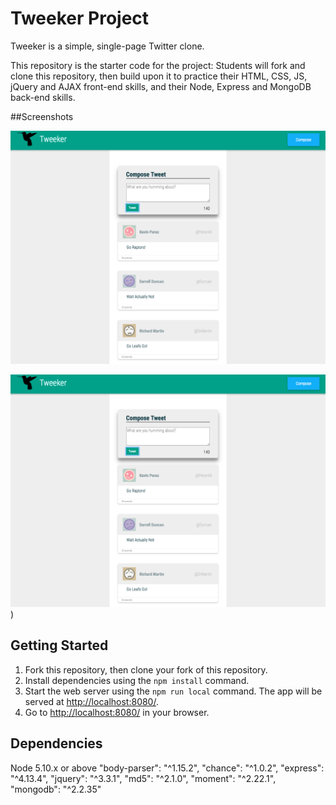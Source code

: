 # Tweeker Project

Tweeker is a simple, single-page Twitter clone.

This repository is the starter code for the project: Students will fork and clone this repository, then build upon it to practice their HTML, CSS, JS, jQuery and AJAX front-end skills, and their Node, Express and MongoDB back-end skills.

##Screenshots

!["Screenshot of page"](https://github.com/mikaalnaik/tweeter/blob/master/public/images/Screen%20Shot%202018-04-26%20at%203.41.01%20PM.png?raw=true)

!["Screenshot of tweets hovered"](https://github.com/mikaalnaik/tweeter/blob/master/public/images/Screen%20Shot%202018-04-26%20at%203.41.01%20PM.png?raw=true))

## Getting Started

1. Fork this repository, then clone your fork of this repository.
2. Install dependencies using the `npm install` command.
3. Start the web server using the `npm run local` command. The app will be served at <http://localhost:8080/>.
4. Go to <http://localhost:8080/> in your browser.




## Dependencies

Node 5.10.x or above
"body-parser": "^1.15.2",
"chance": "^1.0.2",
"express": "^4.13.4",
"jquery": "^3.3.1",
"md5": "^2.1.0",
"moment": "^2.22.1",
"mongodb": "^2.2.35"

